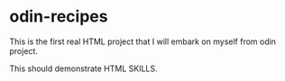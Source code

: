 # odin-recipes

This is the first real HTML project that I will embark on myself from odin project. 

This should demonstrate HTML SKILLS. 